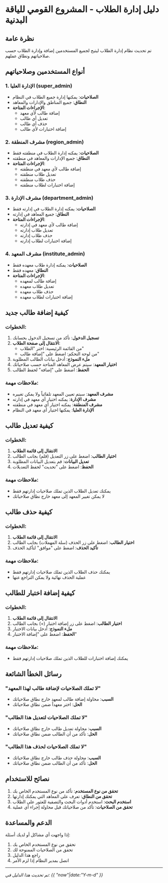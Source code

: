 # دليل إدارة الطلاب - المشروع القومي للياقة البدنية

## نظرة عامة
تم تحديث نظام إدارة الطلاب ليتيح لجميع المستخدمين إضافة وإدارة الطلاب حسب صلاحياتهم ونطاق عملهم.

## أنواع المستخدمين وصلاحياتهم

### 1. الإدارة العليا (super_admin)
- **الصلاحيات**: يمكنها إدارة جميع الطلاب في النظام
- **النطاق**: جميع المناطق والإدارات والمعاهد
- **الإجراءات المتاحة**:
  - إضافة طالب لأي معهد
  - تعديل أي طالب
  - حذف أي طالب
  - إضافة اختبارات لأي طالب

### 2. مشرف المنطقة (region_admin)
- **الصلاحيات**: يمكنه إدارة الطلاب في منطقته فقط
- **النطاق**: جميع الإدارات والمعاهد في منطقته
- **الإجراءات المتاحة**:
  - إضافة طالب لأي معهد في منطقته
  - تعديل طلاب منطقته
  - حذف طلاب منطقته
  - إضافة اختبارات لطلاب منطقته

### 3. مشرف الإدارة (department_admin)
- **الصلاحيات**: يمكنه إدارة الطلاب في إدارته فقط
- **النطاق**: جميع المعاهد في إدارته
- **الإجراءات المتاحة**:
  - إضافة طالب لأي معهد في إدارته
  - تعديل طلاب إدارته
  - حذف طلاب إدارته
  - إضافة اختبارات لطلاب إدارته

### 4. مشرف المعهد (institute_admin)
- **الصلاحيات**: يمكنه إدارة طلاب معهده فقط
- **النطاق**: معهده فقط
- **الإجراءات المتاحة**:
  - إضافة طالب لمعهده
  - تعديل طلاب معهده
  - حذف طلاب معهده
  - إضافة اختبارات لطلاب معهده

## كيفية إضافة طالب جديد

### الخطوات:
1. **تسجيل الدخول**: تأكد من تسجيل الدخول بحسابك
2. **الانتقال إلى صفحة الطلاب**: 
   - من القائمة الرئيسية: اختر "الطلاب"
   - من لوحة التحكم: اضغط على "إضافة طالب"
3. **ملء النموذج**: أدخل بيانات الطالب المطلوبة
4. **اختيار المعهد**: سيتم عرض المعاهد المتاحة حسب صلاحياتك
5. **الحفظ**: اضغط على "إضافة" لحفظ الطالب

### ملاحظات مهمة:
- **مشرف المعهد**: سيتم تعيين المعهد تلقائياً ولا يمكن تغييره
- **مشرف الإدارة**: يمكنه اختيار أي معهد في إدارته
- **مشرف المنطقة**: يمكنه اختيار أي معهد في منطقته
- **الإدارة العليا**: يمكنها اختيار أي معهد في النظام

## كيفية تعديل طالب

### الخطوات:
1. **الانتقال إلى قائمة الطلاب**
2. **اختيار الطالب**: اضغط على زر التعديل (قلم) بجانب الطالب
3. **تعديل البيانات**: قم بتعديل البيانات المطلوبة
4. **الحفظ**: اضغط على "تحديث" لحفظ التعديلات

### ملاحظات مهمة:
- يمكنك تعديل الطلاب الذين تملك صلاحيات إدارتهم فقط
- لا يمكن تغيير المعهد إلى معهد خارج نطاق صلاحياتك

## كيفية حذف طالب

### الخطوات:
1. **الانتقال إلى قائمة الطلاب**
2. **اختيار الطالب**: اضغط على زر الحذف (سلة المهملات) بجانب الطالب
3. **تأكيد الحذف**: اضغط على "موافق" لتأكيد الحذف

### ملاحظات مهمة:
- يمكنك حذف الطلاب الذين تملك صلاحيات إدارتهم فقط
- عملية الحذف نهائية ولا يمكن التراجع عنها

## كيفية إضافة اختبار للطالب

### الخطوات:
1. **الانتقال إلى قائمة الطلاب**
2. **اختيار الطالب**: اضغط على زر إضافة اختبار (+) بجانب الطالب
3. **ملء النموذج**: أدخل بيانات الاختبار
4. **الحفظ**: اضغط على "إضافة الاختبار"

### ملاحظات مهمة:
- يمكنك إضافة اختبارات للطلاب الذين تملك صلاحيات إدارتهم فقط

## رسائل الخطأ الشائعة

### "لا تملك الصلاحيات لإضافة طالب لهذا المعهد"
- **السبب**: محاولة إضافة طالب لمعهد خارج نطاق صلاحياتك
- **الحل**: اختر معهداً ضمن نطاق صلاحياتك

### "لا تملك الصلاحيات لتعديل هذا الطالب"
- **السبب**: محاولة تعديل طالب خارج نطاق صلاحياتك
- **الحل**: تأكد من أن الطالب ضمن نطاق صلاحياتك

### "لا تملك الصلاحيات لحذف هذا الطالب"
- **السبب**: محاولة حذف طالب خارج نطاق صلاحياتك
- **الحل**: تأكد من أن الطالب ضمن نطاق صلاحياتك

## نصائح للاستخدام

1. **تحقق من نوع المستخدم**: تأكد من نوع المستخدم الخاص بك
2. **تحقق من النطاق**: تعرف على المعاهد التي يمكنك إدارتها
3. **استخدم البحث**: استخدم أدوات البحث والتصفية للعثور على الطلاب
4. **تحقق من الصلاحيات**: تأكد من صلاحياتك قبل محاولة إجراء أي عملية

## الدعم والمساعدة

إذا واجهت أي مشاكل أو لديك أسئلة:
1. تحقق من نوع المستخدم الخاص بك
2. تحقق من الصلاحيات الممنوحة لك
3. راجع هذا الدليل
4. اتصل بمدير النظام إذا لزم الأمر

---
*تم تحديث هذا الدليل في: {{ "now"|date:"Y-m-d" }}*
